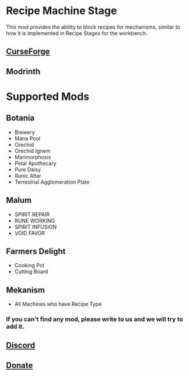 # Recipe Machine Stage
This mod provides the ability to block recipes for mechanisms, similar to how it is implemented in Recipe Stages for the workbench.

## [CurseForge](https://www.curseforge.com/minecraft/mc-mods/recipe-machine-stages)
## Modrinth

# Supported Mods
## Botania 
- Brewery
- Mana Pool
- Orechid
- Orechid Ignem
- Marimorphosis
- Petal Apothecary
- Pure Daisy
- Runic Altar
- Terrestrial Agglomeration Plate

## Malum
- SPIRIT REPAIR
- RUNE WORKING
- SPIRIT INFUSION
- VOID FAVOR

## Farmers Delight
- Cooking Pot
- Cutting Board

## Mekanism

- All Machines who have Recipe Type


### If you can't find any mod, please write to us and we will try to add it.

## [Discord](https://discord.gg/G6VEaBKcYt)
## [Donate](https://boosty.to/sixik)
